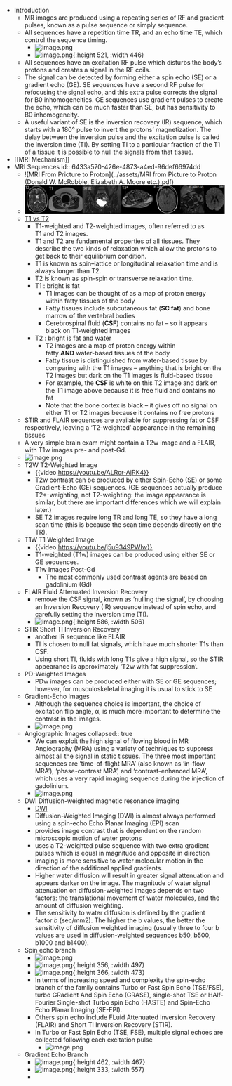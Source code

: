 - Introduction
	- MR images are produced using a repeating series of RF and gradient pulses, known as a pulse sequence or simply sequence.
	- All sequences have a repetition time TR, and an echo time TE, which control the sequence timing.
		- ![image.png](../assets/image_1681112233203_0.png)
		- ![image.png](../assets/image_1681110783745_0.png){:height 521, :width 446}
	- All sequences have an excitation RF pulse which disturbs the body’s protons and creates a signal in the RF coils.
	- The signal can be detected by forming either a spin echo (SE) or a gradient echo (GE). SE sequences have a second RF pulse for refocusing the signal echo, and this extra pulse corrects the signal for B0 inhomogeneities. GE sequences use gradient pulses to create the echo, which can be much faster than SE, but has sensitivity to B0 inhomogeneity.
	- A useful variant of SE is the inversion recovery (IR) sequence, which starts with a 180° pulse to invert the protons’ magnetization. The delay between the inversion pulse and the excitation pulse is called the inversion time (TI). By setting TI to a particular fraction of the T1 of a tissue it is possible to null the signals from that tissue.
- [[MRI Mechanism]]
- MRI Sequences
  id:: 6433a570-426e-4873-a4ed-96def66974dd
	- ![MRI From Pricture to Proton](../assets/MRI from Picture to Proton (Donald W. McRobbie, Elizabeth A. Moore etc.).pdf)
	- ![](/../assets/mri.png)
	- [T1 vs T2](https://www.radiologymasterclass.co.uk/tutorials/mri/t1_and_t2_images)
		- T1-weighted and T2-weighted images, often referred to as T1 and T2 images.
		- T1 and T2 are fundamental properties of all tissues. They describe the two kinds of relaxation
		  which allow the protons to get back to their equilibrium condition.
		- T1 is known as spin–lattice or longitudinal relaxation time and is always longer than T2.
		- T2 is known as spin–spin or transverse relaxation time.
		- T1 : bright is fat
			- T1 images can be thought of as a map of proton energy within fatty tissues of the body
			- Fatty tissues include subcutaneous fat (**SC fat**) and bone marrow of the vertebral bodies
			- Cerebrospinal fluid (**CSF**) contains no fat – so it appears black on T1-weighted images
		- T2 :  bright is fat and water
			- T2 images are a map of proton energy within fatty **AND** water-based tissues of the body
			- Fatty tissue is distinguished from water-based tissue by comparing with the T1 images – anything that is bright on the T2 images but dark on the T1 images is fluid-based tissue
			- For example, the **CSF** is white on this T2 image and dark on the T1 image above because it is free fluid and contains no fat
			- Note that the bone cortex is black – it gives off no signal on either T1 or T2 images because it contains no free protons
	- STIR and FLAIR sequences are available for suppressing fat or CSF respectively, leaving a ‘T2-weighted’ appearance in the remaining tissues
	- A very simple brain exam might contain a T2w image and a FLAIR, with T1w images pre- and post-Gd.
	- ![image.png](../assets/image_1681107092994_0.png)
	- T2W T2-Weighted Image
		- {{video https://youtu.be/ALRcr-AjRK4}}
		- T2w contrast can be produced by either Spin-Echo (SE) or some Gradient-Echo (GE) sequences. (GE sequences actually produce T2*-weighting, not T2-weighting: the image appearance is similar, but there are important differences which we will explain later.)
		- SE T2 images require long TR and long TE, so they have a long scan time (this is because the scan time depends directly on the TR).
	- T1W T1 Weighted Image
		- {{video https://youtu.be/j5u9349PWIw}}
		- T1-weighted (T1w) images can be produced using either SE or GE sequences.
		- T1w Images Post-Gd
			- The most commonly used contrast agents are based on gadolinium (Gd)
	- FLAIR Fluid Attenuated Inversion Recovery
		- remove the CSF signal, known as ‘nulling the signal’, by choosing an Inversion Recovery (IR) sequence instead of spin echo, and carefully setting the inversion time (TI).
		- ![image.png](../assets/image_1681110920053_0.png){:height 586, :width 506}
	- STIR Short TI Inversion Recovery
		- another IR sequence like FLAIR
		- TI is chosen to null fat signals, which have much shorter T1s than CSF.
		- Using short TI, fluids with long T1s give a high signal, so the STIR appearance is approximately ‘T2w with fat suppression’.
	- PD-Weighted Images
		- PDw images can be produced either with SE or GE sequences; however, for musculoskeletal imaging it is usual to stick to SE
	- Gradient-Echo Images
		- Although the sequence choice is important, the choice of excitation flip angle, α, is much more important to determine the contrast in the images.
		- ![image.png](../assets/image_1681111040049_0.png)
	- Angiographic Images
	  collapsed:: true
		- We can exploit the high signal of flowing blood in MR Angiography (MRA) using a variety of techniques to suppress almost all the signal in static tissues. The three most important sequences are ‘time-of-flight MRA’ (also known as ‘in-flow MRA’), ‘phase-contrast MRA’, and ‘contrast-enhanced MRA’, which uses a very rapid imaging sequence during the injection of gadolinium.
		- ![image.png](../assets/image_1681111275406_0.png)
	- DWI Diffusion-weighted magnetic resonance imaging
		- [DWI](https://mrimaster.com/characterise%20image%20dwi%20.html)
		- Diffusion-Weighted Imaging (DWI) is almost always performed using a spin-echo Echo Planar Imaging (EPI) scan
		- provides image contrast that is dependent on the random microscopic motion of water protons
		- uses a T2-weighted pulse sequence with two extra gradient pulses which is equal in magnitude and opposite in direction
		- imaging is more sensitive to water molecular motion in the direction of the additional applied gradients.
		- Higher water diffusion will result in greater signal attenuation and appears darker on the image. The magnitude of water signal attenuation on diffusion-weighted images depends on two factors: the translational movement of water molecules, and the amount of diffusion weighting.
		- The sensitivity to water diffusion is defined by the gradient factor _b_ (sec/mm2). The higher the b values, the better the sensitivity of diffusion weighted imaging (usually three to four b values are used in diffusion-weighted sequences b50, b500, b1000 and b1400).
	- Spin echo branch
		- ![image.png](../assets/image_1681112919106_0.png)
		- ![image.png](../assets/image_1681112375010_0.png){:height 356, :width 497}
		- ![image.png](../assets/image_1681113280189_0.png){:height 366, :width 473}
		- In terms of increasing speed and complexity the spin-echo branch of the family contains Turbo or Fast Spin Echo (TSE/FSE), turbo GRadient And Spin Echo (GRASE), single-shot TSE or HAlf-Fourier Single-shot Turbo spin Echo (HASTE) and Spin-Echo Echo Planar Imaging (SE-EPI).
		- Others spin echo include FLuid Attenuated Inversion Recovery (FLAIR) and Short TI Inversion Recovery (STIR).
		- In Turbo or Fast Spin Echo (TSE, FSE), multiple signal echoes are collected following each excitation pulse
			- ![image.png](../assets/image_1681113077179_0.png)
	- Gradient Echo Branch
		- ![image.png](../assets/image_1681113237890_0.png){:height 462, :width 467}
		- ![image.png](../assets/image_1681113303843_0.png){:height 333, :width 557}
		-
